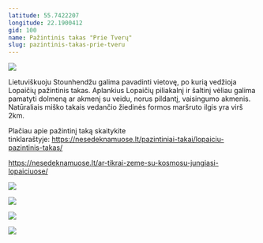 ```yaml
---
latitude: 55.7422207
longitude: 22.1900412
gid: 100
name: Pažintinis takas "Prie Tverų"
slug: pazintinis-takas-prie-tveru
---
```

![](https://doc-0c-ag-mymaps.googleusercontent.com/untrusted/hostedimage/ihucu48q9m5s1hftel5u85tfdc/sbvdu4rem97godmfdglsmuf7m4/1641717000000/-WPmm_dsOCr8C_2Ftfdhs7CzXYdOD0wc/*/6AIsG_vY8CmAYDDYD92QMionu8JMHlIH1eF_g7iqmXr024xTUarS254DSOMMzATxJf8YIMnyxYZaGSJnnJmbq3Ckr0obv11oEaJbYgCGmopfpJYiLxMqxKLhdpd5003zATUuKHaEoTiURugeh6CEVh5f_KjN_88bX9JHQ23hR4VDe6rT_cBxREmVypUN6bfWaZA?session=0&fife)  
  
Lietuviškuoju Stounhendžu galima pavadinti vietovę, po kurią vedžioja Lopaičių pažintinis takas. Aplankius Lopaičių piliakalnį ir šaltinį vėliau galima pamatyti dolmeną ar akmenį su veidu, norus pildantį, vaisingumo akmenis. Natūraliais miško takais vedančio žiedinės formos maršruto ilgis yra virš 2km.  
  
Plačiau apie pažintinį taką skaitykite tinklaraštyje: https://nesedeknamuose.lt/pazintiniai-takai/lopaiciu-pazintinis-takas/  
  
https://nesedeknamuose.lt/ar-tikrai-zeme-su-kosmosu-jungiasi-lopaiciuose/  
  
![](https://doc-08-ag-mymaps.googleusercontent.com/untrusted/hostedimage/ihucu48q9m5s1hftel5u85tfdc/e2pb2p6dfacmfh4n6qlcdpi464/1641717000000/-WPmm_dsOCr8C_2Ftfdhs7CzXYdOD0wc/*/6AIsG_vZ9syxeIfgwzI-H47Wgl25suDJnWq48nDloKEv1lCBDCHfxz-QIJJK0EvVn5fIAef88344iX5ssf6BE4zbeDTY9UtGdDJsEC45n1UKGNjYDYonS1Hn7lq-N4EvexGd7HqB7xbWFNkdHqUmGowiUAmnRiz0c_FSQrOO7iudiWm52dEXz25KqwL1f4jb9MA?session=0&fife)  
  
![](https://doc-10-ag-mymaps.googleusercontent.com/untrusted/hostedimage/ihucu48q9m5s1hftel5u85tfdc/670utp4ifo15rqt1ugpf8p62vc/1641717000000/-WPmm_dsOCr8C_2Ftfdhs7CzXYdOD0wc/*/6AIsG_vaeiYVWzK-y7ObnreMqo_1uYVCy_k6pS2QdX05dgJ0QtydnqPETScL6MWwXX_Ln-v-vE2FdBN0laYunrw7BCAoJ_a8qYbh8iKk2nVQSQZ5Sy2Mr2lUzBRpdCWGpEac3x2mZPDzIabmuSzI9ReRkIZdi1Eo0yQIvqo2OBgvL3A-Dio5VKBXcNtmQIGm66Q?session=0&fife)  
  
![](https://doc-0s-ag-mymaps.googleusercontent.com/untrusted/hostedimage/ihucu48q9m5s1hftel5u85tfdc/kcd38ds8pv3v760bb24kov3m5k/1641717000000/-WPmm_dsOCr8C_2Ftfdhs7CzXYdOD0wc/*/6AIsG_vb20Kae3_c5kMCjl0qVJV12xvDJsp2ZQv4ZFonS3UrwWH_Xdfh2PISWtaGGNMowG4AWQ2Qu3sXfcbynhbhPqrcActqxZBTfnwg00paN1fIdMEVVlYA1xtvxcDSFS26sSairEkrNi9Q16DPQWqJnPJGB5Tan4n_bmeW_WeEzLwnxcoHYe6KJQI17jEUwDA?session=0&fife)  
  
![](https://doc-0g-ag-mymaps.googleusercontent.com/untrusted/hostedimage/ihucu48q9m5s1hftel5u85tfdc/kj03tr6kcrk6phd0j2kv0iv0fk/1641717000000/-WPmm_dsOCr8C_2Ftfdhs7CzXYdOD0wc/*/6AIsG_vY69Pp_-22BhL7O-Lq2rMKKdzNRQPyhVzq-senXM56GY_lhA9ydImEo1BWXkluPfgnKi-eDf-nYGQuPmU5eGgETgYaU3rwWHd9Uq3TW-evN_VQvjBOfLLVTcGqqKXRG_fHYbbDHfUS31eEm5Ztzlwk8D7gP2KmGfUO3cU3CKd603Y_8JiLY0q96_Qd2Xw?session=0&fife)
